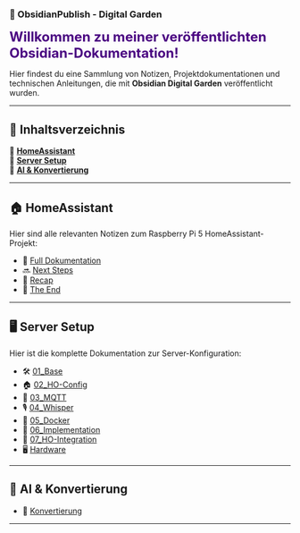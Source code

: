 ### **🚀 ObsidianPublish - Digital Garden**  
<div style="color: indigo; font-size: 24px; font-weight: bold;">Willkommen zu meiner veröffentlichten Obsidian-Dokumentation!</div>  

Hier findest du eine Sammlung von Notizen, Projektdokumentationen und technischen Anleitungen, die mit **Obsidian Digital Garden** veröffentlicht wurden.

---

## **📂 Inhaltsverzeichnis**
📌 **[HomeAssistant](#homeassistant)**  
📌 **[Server Setup](#server-setup)**  
📌 **[AI & Konvertierung](#ai-konvertierung)**  

---

## **🏠 HomeAssistant**
Hier sind alle relevanten Notizen zum Raspberry Pi 5 HomeAssistant-Projekt:

- 📝 [Full Dokumentation](src/site/notes/Projects/HomeAssistant/RBPI5/Full%20Doku.md)  
- 🔜 [Next Steps](src/site/notes/Projects/HomeAssistant/RBPI5/Next%20Steps.md)  
- 🔄 [Recap](src/site/notes/Projects/HomeAssistant/RBPI5/Recap.md)  
- 🎯 [The End](src/site/notes/Projects/HomeAssistant/RBPI5/The%20End.md)  

---

## **🖥 Server Setup**
Hier ist die komplette Dokumentation zur Server-Konfiguration:

- 🛠 [01_Base](src/site/notes/Projects/Server/Setup/01_Base.md)  
- 🏠 [02_HO-Config](src/site/notes/Projects/Server/Setup/02_HO-Config.md)  
- 📡 [03_MQTT](src/site/notes/Projects/Server/Setup/03_MQTT.md)  
- 🎙 [04_Whisper](src/site/notes/Projects/Server/Setup/04_Whisper.md)  
- 🐳 [05_Docker](src/site/notes/Projects/Server/Setup/05_Docker.md)  
- 🔧 [06_Implementation](src/site/notes/Projects/Server/Setup/06_Implementation.md)  
- 🔄 [07_HO-Integration](src/site/notes/Projects/Server/Setup/07_HO-Integ.md)  
- 🖥 [Hardware](src/site/notes/Projects/Server/Setup/Hardware.md)  

---

## **🤖 AI & Konvertierung**
- 🔄 [Konvertierung](src/site/notes/Projects/AI/Konvertierung.md)  

---
